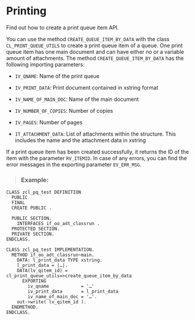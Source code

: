 <!-- loio754b6cdbb0d545918a7387c1ccaa7811 -->

# Printing

Find out how to create a print queue item API.

You can use the method `CREATE_QUEUE_ITEM_BY_DATA` with the class `CL_PRINT_QUEUE_UTILS` to create a print queue item of a queue. One print queue item has one main document and can have either no or a variable amount of attachments. The method `CREATE_QUEUE_ITEM_BY_DATA` has the following importing parameters:

-   `IV_QNAME`: Name of the print queue

-   `IV_PRINT_DATA`: Print document contained in xstring format

-   `IV_NAME_OF_MAIN_DOC`: Name of the main document

-   `IV_NUMBER_OF_COPIES`: Number of copies

-   `IV_PAGES`: Number of pages

-   `IT_ATTACHMENT_DATA`: List of attachments within the structure. This includes the name and the attachment data in xstring


If a print queue item has been created successfully, it returns the ID of the item with the parameter `RV_ITEMID`. In case of any errors, you can find the error messages in the exporting parameter `EV_ERR_MSG`.

> ### Example:  

```abap
CLASS zcl_pq_test DEFINITION
  PUBLIC
  FINAL
  CREATE PUBLIC .

  PUBLIC SECTION.
    INTERFACES if_oo_adt_classrun .
  PROTECTED SECTION.
  PRIVATE SECTION.
ENDCLASS.

CLASS zcl_pq_test IMPLEMENTATION.
  METHOD if_oo_adt_classrun~main.
    DATA: l_print_data TYPE xstring.
    l_print_data = |…|.
    DATA(lv_qitem_id) = cl_print_queue_utils=>create_queue_item_by_data
      EXPORTING
        iv_qname            = '…'
        iv_print_data       = l_print_data
        iv_name_of_main_doc = '…'.
    out->write( lv_qitem_id ).
  ENDMETHOD.
ENDCLASS.

```

